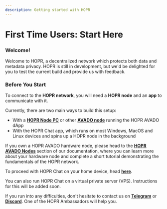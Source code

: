 ```yaml
---
description: Getting started with HOPR
---
```


# First Time Users: Start Here

### Welcome!

Welcome to HOPR, a decentralized network which protects both data and metadata privacy. HOPR is still in development, but we'd be delighted for you to test the current build and provide us with feedback.

### Before You Start

To connect to the **HOPR network**, you will need a **HOPR node** and an **app** to communicate with it.

Currently, there are two main ways to build this setup:

- With a [**HOPR Node PC**](https://hoprnet.org/node) or other [**AVADO node**](https://ava.do/) running the HOPR AVADO dApp
- With the HOPR Chat app, which runs on most Windows, MacOS and Linux devices and spins up a HOPR node in the background

If you own a HOPR AVADO hardware node, please head to the [**HOPR AVADO Nodes**](hopr-avado-node-tutorial/setting-up-your-avado-node.md) section of our documentation, where you can learn more about your hardware node and complete a short tutorial demonstrating the fundamentals of the HOPR network.

To proceed with HOPR Chat on your home device, head [**here**](hopr-chat-tutorial/quickstart.md).

You can also run HOPR Chat on a virtual private server \(VPS\). Instructions for this will be added soon.

If you run into any difficulties, don't hesitate to contact us on [**Telegram**](https://t.me/hoprnet) or [**Discord**](https://discord.com/invite/dEAWC4G). One of the HOPR Ambassadors will help you.
